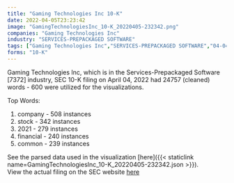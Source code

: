 ```yaml
---
title: "Gaming Technologies Inc 10-K"
date: 2022-04-05T23:23:42
image: "GamingTechnologiesInc_10-K_20220405-232342.png"
companies: "Gaming Technologies Inc"
industry: "SERVICES-PREPACKAGED SOFTWARE"
tags: ["Gaming Technologies Inc","SERVICES-PREPACKAGED SOFTWARE","04-04-2022","10-K"]
forms: "10-K"
---
```

Gaming Technologies Inc, which is in the Services-Prepackaged Software [7372] industry, SEC 10-K filing on April 04, 2022 had 24757 (cleaned) words - 600 were utilized for the visualizations.

Top Words:
1. company - 508 instances
2. stock - 342 instances
3. 2021 - 279 instances
4. financial - 240 instances
5. common - 239 instances


See the parsed data used in the visualization [here]({{< staticlink name=GamingTechnologiesInc_10-K_20220405-232342.json >}}).  
View the actual filing on the SEC website [here](https://www.sec.gov/Archives/edgar/data/1816906/0001683168-22-002295.txt)
